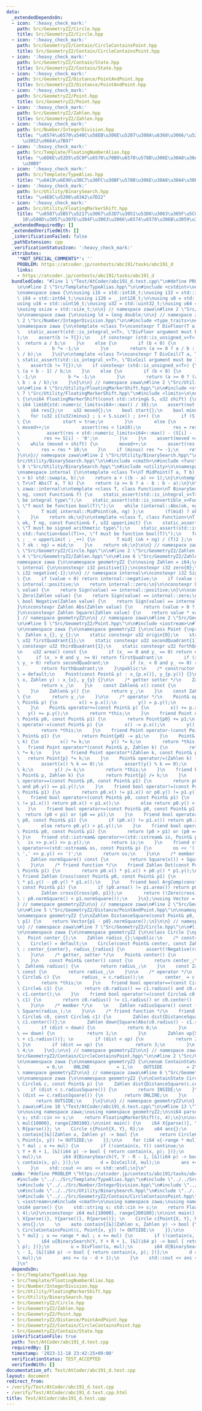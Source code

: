 ```yaml
---
data:
  _extendedDependsOn:
  - icon: ':heavy_check_mark:'
    path: Src/GeometryZ2/Circle.hpp
    title: Src/GeometryZ2/Circle.hpp
  - icon: ':heavy_check_mark:'
    path: Src/GeometryZ2/Contain/CircleContainsPoint.hpp
    title: Src/GeometryZ2/Contain/CircleContainsPoint.hpp
  - icon: ':heavy_check_mark:'
    path: Src/GeometryZ2/Contain/State.hpp
    title: Src/GeometryZ2/Contain/State.hpp
  - icon: ':heavy_check_mark:'
    path: Src/GeometryZ2/Distance/PointAndPoint.hpp
    title: Src/GeometryZ2/Distance/PointAndPoint.hpp
  - icon: ':heavy_check_mark:'
    path: Src/GeometryZ2/Point.hpp
    title: Src/GeometryZ2/Point.hpp
  - icon: ':heavy_check_mark:'
    path: Src/GeometryZ2/Zahlen.hpp
    title: Src/GeometryZ2/Zahlen.hpp
  - icon: ':heavy_check_mark:'
    path: Src/Number/IntegerDivision.hpp
    title: "\u6574\u6570\u540C\u58EB\u306E\u5207\u308A\u6368\u3066/\u5207\u308A\u4E0A\
      \u3052\u9664\u7B97"
  - icon: ':heavy_check_mark:'
    path: Src/Template/FloatingNumberAlias.hpp
    title: "\u6D6E\u52D5\u5C0F\u6570\u70B9\u6570\u578B\u306E\u30A8\u30A4\u30EA\u30A2\
      \u30B9"
  - icon: ':heavy_check_mark:'
    path: Src/Template/TypeAlias.hpp
    title: "\u6A19\u6E96\u30C7\u30FC\u30BF\u578B\u306E\u30A8\u30A4\u30EA\u30A2\u30B9"
  - icon: ':heavy_check_mark:'
    path: Src/Utility/BinarySearch.hpp
    title: "\u4E8C\u5206\u63A2\u7D22"
  - icon: ':heavy_check_mark:'
    path: Src/Utility/FloatingMarkerShift.hpp
    title: "\u6587\u5B57\u5217\u3067\u53D7\u3051\u53D6\u3063\u305F\u5C0F\u6570\u3092\
      10\u500D\u3057\u307E\u304F\u3063\u3066\u6574\u6570\u306B\u3059\u308B\u3084\u3064"
  _extendedRequiredBy: []
  _extendedVerifiedWith: []
  _isVerificationFailed: false
  _pathExtension: cpp
  _verificationStatusIcon: ':heavy_check_mark:'
  attributes:
    '*NOT_SPECIAL_COMMENTS*': ''
    PROBLEM: https://atcoder.jp/contests/abc191/tasks/abc191_d
    links:
    - https://atcoder.jp/contests/abc191/tasks/abc191_d
  bundledCode: "#line 1 \"Test/AtCoder/abc191_d.test.cpp\"\n#define PROBLEM \"https://atcoder.jp/contests/abc191/tasks/abc191_d\"\
    \n\n#line 2 \"Src/Template/TypeAlias.hpp\"\n\n#include <cstdint>\n#include <cstddef>\n\
    \nnamespace zawa {\n\nusing i16 = std::int16_t;\nusing i32 = std::int32_t;\nusing\
    \ i64 = std::int64_t;\nusing i128 = __int128_t;\n\nusing u8 = std::uint8_t;\n\
    using u16 = std::uint16_t;\nusing u32 = std::uint32_t;\nusing u64 = std::uint64_t;\n\
    \nusing usize = std::size_t;\n\n} // namespace zawa\n#line 2 \"Src/Template/FloatingNumberAlias.hpp\"\
    \n\nnamespace zawa {\n\nusing ld = long double;\n\n} // namespace zawa\n#line\
    \ 2 \"Src/Number/IntegerDivision.hpp\"\n\n#include <type_traits>\n#include <cassert>\n\
    \nnamespace zawa {\n\ntemplate <class T>\nconstexpr T DivFloor(T a, T b) {\n \
    \   static_assert(std::is_integral_v<T>, \"DivFloor argument must be Integer\"\
    );\n    assert(b != T{});\n    if constexpr (std::is_unsigned_v<T>) {\n      \
    \  return a / b;\n    }\n    else {\n        if (b < 0) {\n            a *= -1;\n\
    \            b *= -1;\n        }\n        return (a >= 0 ? a / b : (a - b + 1)\
    \ / b);\n    }\n}\n\ntemplate <class T>\nconstexpr T DivCeil(T a, T b) {\n   \
    \ static_assert(std::is_integral_v<T>, \"DivCeil argument must be Integer\");\n\
    \    assert(b != T{});\n    if constexpr (std::is_unsigned_v<T>) {\n        return\
    \ (a + b - 1) / b;\n    }\n    else {\n        if (b < 0) {\n            a *=\
    \ -1;\n            b *= -1;\n        }\n        return (a >= 0 ? (a + b - 1) /\
    \ b : a / b);\n    }\n}\n\n} // namespace zawa\n#line 2 \"Src/Utility/FloatingMarkerShift.hpp\"\
    \n\n#line 4 \"Src/Utility/FloatingMarkerShift.hpp\"\n\n#include <string>\n#line\
    \ 7 \"Src/Utility/FloatingMarkerShift.hpp\"\n#include <limits>\n\nnamespace zawa\
    \ {\n\ni64 FloatingMarkerShift(const std::string& S, u32 shift) {\n    static\
    \ i64 lim10{std::numeric_limits<i64>::max() / 10};\n    assert(not S.empty());\n\
    \    i64 res{};\n    u32 moved{};\n    bool start{};\n    bool minus{S[0] == '-'};\n\
    \    for (u32 i{(u32)minus} ; i < S.size() ; i++) {\n        if (S[i] == '.')\
    \ {\n            start = true;\n        }\n        else {\n            if (start)\
    \ moved++;\n            assert(res < lim10);\n            res = res * 10;\n  \
    \          assert(res < std::numeric_limits<i64>::max() - (S[i] - '0'));\n   \
    \         res += S[i] - '0';\n        }\n    }\n    assert(moved <= shift);\n\
    \    while (moved < shift) {\n        moved++;\n        assert(res < lim10);\n\
    \        res = res * 10;\n    }\n    if (minus) res *= -1;\n    return res;\n\
    }\n\n}// namespace zawa\n#line 2 \"Src/Utility/BinarySearch.hpp\"\n\n#line 4 \"\
    Src/Utility/BinarySearch.hpp\"\n\n#include <cmath>\n#include <functional>\n#line\
    \ 8 \"Src/Utility/BinarySearch.hpp\"\n#include <utility>\n\nnamespace zawa {\n\
    \nnamespace internal {\n\ntemplate <class T>\nT MidPoint(T a, T b) {\n    if (a\
    \ > b) std::swap(a, b);\n    return a + ((b - a) >> 1);\n}\n\ntemplate <class\
    \ T>\nT Abs(T a, T b) {\n    return (a >= b ? a - b : b - a);\n}\n\n} // namespace\
    \ zawa::internal\n\ntemplate <class T, class Function>\nT BinarySearch(T ok, T\
    \ ng, const Function& f) {\n    static_assert(std::is_integral_v<T>, \"T must\
    \ be integral type\");\n    static_assert(std::is_convertible_v<Function, std::function<bool(T)>>,\
    \ \"f must be function bool(T)\");\n    while (internal::Abs(ok, ng) > 1) {\n\
    \        T mid{ internal::MidPoint(ok, ng) };\n        (f(mid) ? ok : ng) = mid;\n\
    \    }\n    return ok;\n}\n\ntemplate <class T, class Function>\nT BinarySearch(T\
    \ ok, T ng, const Function& f, u32 upperLimit) {\n    static_assert(std::is_signed_v<T>,\
    \ \"T must be signed arithmetic type\");\n    static_assert(std::is_convertible_v<Function,\
    \ std::function<bool(T)>>, \"f must be function bool(T)\");\n    for (u32 _{}\
    \ ; _ < upperLimit ; _++) {\n        T mid{ (ok + ng) / (T)2 };\n        (f(mid)\
    \ ? ok : ng) = mid;\n    }\n    return ok;\n}\n\n} // namespace zawa\n#line 2\
    \ \"Src/GeometryZ2/Circle.hpp\"\n\n#line 2 \"Src/GeometryZ2/Zahlen.hpp\"\n\n#line\
    \ 4 \"Src/GeometryZ2/Zahlen.hpp\"\n\n#line 6 \"Src/GeometryZ2/Zahlen.hpp\"\n\n\
    namespace zawa {\n\nnamespace geometryZ2 {\n\nusing Zahlen = i64;\n\nnamespace\
    \ internal {\n\nconstexpr i32 positive{1};\nconstexpr i32 zero{0};\nconstexpr\
    \ i32 negative{-1};\n\n} // namespace internal\n\nconstexpr i32 Sign(Zahlen value)\
    \ {\n    if (value < 0) return internal::negative;\n    if (value > 0) return\
    \ internal::positive;\n    return internal::zero;\n}\n\nconstexpr bool Positive(Zahlen\
    \ value) {\n    return Sign(value) == internal::positive;\n}\n\nconstexpr bool\
    \ Zero(Zahlen value) {\n    return Sign(value) == internal::zero;\n}\n\nconstexpr\
    \ bool Negative(Zahlen value) {\n    return Sign(value) == internal::negative;\n\
    }\n\nconstexpr Zahlen Abs(Zahlen value) {\n    return (value > 0 ? value : -value);\n\
    }\n\nconstexpr Zahlen Square(Zahlen value) {\n    return value * value;\n}\n\n\
    } // namespace geometryZ2\n\n} // namespace zawa\n#line 2 \"Src/GeometryZ2/Point.hpp\"\
    \n\n#line 5 \"Src/GeometryZ2/Point.hpp\"\n\n#include <iostream>\n#line 8 \"Src/GeometryZ2/Point.hpp\"\
    \n\nnamespace zawa {\n\nnamespace geometryZ2 {\n\nclass Point {\nprivate:\n  \
    \  Zahlen x_{}, y_{};\n    static constexpr u32 origin{0};\n    static constexpr\
    \ u32 firstQuadrant{1};\n    static constexpr u32 secondQuadrant{1};\n    static\
    \ constexpr u32 thirdQuadrant{1};\n    static constexpr u32 forthQuadrant{1};\n\
    \n    u32 area() const {\n        if (x_ == 0 and y_ == 0) return origin;\n  \
    \      if (x_ > 0 and y_ >= 0) return firstQuadrant;\n        if (x_ <= 0 and\
    \ y_ > 0) return secondQuadrant;\n        if (x_ < 0 and y_ <= 0) return thirdQuadrant;\n\
    \        return forthQuadrant;\n    }\npublic:\n    /* constructor */\n    Point()\
    \ = default;\n    Point(const Point& p) : x_{p.x()}, y_{p.y()} {}\n    Point(Zahlen\
    \ x, Zahlen y) : x_{x}, y_{y} {}\n\n    /* getter setter */\n    Zahlen& x() {\n\
    \        return x_;\n    }\n    const Zahlen& x() const {\n        return x_;\n\
    \    }\n    Zahlen& y() {\n        return y_;\n    }\n    const Zahlen& y() const\
    \ {\n        return y_;\n    }\n\n    /* operator */\n    Point& operator=(const\
    \ Point& p) {\n        x() = p.x();\n        y() = p.y();\n        return *this;\n\
    \    }\n    Point& operator+=(const Point& p) {\n        x() += p.x();\n     \
    \   y() += p.y();\n        return *this;\n    }\n    friend Point operator+(const\
    \ Point& p0, const Point& p1) {\n        return Point{p0} += p1;\n    }\n    Point&\
    \ operator-=(const Point& p) {\n        x() -= p.x();\n        y() -= p.y();\n\
    \        return *this;\n    }\n    friend Point operator-(const Point& p0, const\
    \ Point& p1) {\n        return Point{p0} -= p1;\n    }\n    Point& operator*=(Zahlen\
    \ k) {\n        x() *= k;\n        y() *= k;\n        return *this;\n    }\n \
    \   friend Point operator*(const Point& p, Zahlen k) {\n        return Point{p}\
    \ *= k;\n    }\n    friend Point operator*(Zahlen k, const Point& p) {\n     \
    \   return Point{p} *= k;\n    }\n    Point& operator/=(Zahlen k) {\n        assert(k);\n\
    \        assert(x() % k == 0);\n        assert(y() % k == 0);\n        x() /=\
    \ k;\n        y() /= k;\n        return *this;\n    }\n    friend Point operator/(const\
    \ Point& p, Zahlen k) {\n        return Point{p} /= k;\n    }\n    friend bool\
    \ operator==(const Point& p0, const Point& p1) {\n        return p0.x() == p1.x()\
    \ and p0.y() == p1.y();\n    }\n    friend bool operator!=(const Point& p0, const\
    \ Point& p1) {\n        return p0.x() != p1.x() or p0.y() != p1.y();\n    }\n\
    \    friend bool operator<(const Point& p0, const Point& p1) {\n        if (p0.x()\
    \ != p1.x()) return p0.x() < p1.x();\n        else return p0.y() < p1.y();\n \
    \   }\n    friend bool operator<=(const Point& p0, const Point& p1) {\n      \
    \  return (p0 < p1) or (p0 == p1);\n    }\n    friend bool operator>(const Point&\
    \ p0, const Point& p1) {\n        if (p0.x() != p1.x()) return p0.x() > p1.x();\n\
    \        else return p0.y() > p1.y();\n    }\n    friend bool operator>=(const\
    \ Point& p0, const Point& p1) {\n        return (p0 > p1) or (p0 == p1);\n   \
    \ }\n    friend std::istream& operator>>(std::istream& is, Point& p) {\n     \
    \   is >> p.x() >> p.y();\n        return is;\n    }\n    friend std::ostream&\
    \ operator<<(std::ostream& os, const Point& p) {\n        os << '(' << p.x() <<\
    \ ',' << p.y() << ')';\n        return os;\n    }\n\n    /* member function */\n\
    \    Zahlen normSquare() const {\n        return Square(x()) + Square(y());\n\
    \    }\n\n    /* friend function */\n    friend Zahlen Dot(const Point& p0, const\
    \ Point& p1) {\n        return p0.x() * p1.x() + p0.y() * p1.y();\n    }\n   \
    \ friend Zahlen Cross(const Point& p0, const Point& p1) {\n        return p0.x()\
    \ * p1.y() - p0.y() * p1.x();\n    }\n    friend bool ArgComp(const Point& p0,\
    \ const Point& p1) {\n        if (p0.area() != p1.area()) return p0.area() < p1.area();\n\
    \        Zahlen cross{Cross(p0, p1)};\n        return (!Zero(cross) ? Positive(cross)\
    \ : p0.normSquare() < p1.normSquare());\n    }\n};\nusing Vector = Point;\n\n\
    } // namespace geometryZ2\n\n} // namespace zawa\n#line 2 \"Src/GeometryZ2/Distance/PointAndPoint.hpp\"\
    \n\n#line 5 \"Src/GeometryZ2/Distance/PointAndPoint.hpp\"\n\nnamespace zawa {\n\
    \nnamespace geometryZ2 {\n\nZahlen DistanceSquare(const Point& p0, const Point&\
    \ p1) {\n    return Vector{p1 - p0}.normSquare();\n}\n\n} // namespace geometryZ2\n\
    \n} // namespace zawa\n#line 7 \"Src/GeometryZ2/Circle.hpp\"\n\n#line 9 \"Src/GeometryZ2/Circle.hpp\"\
    \n\nnamespace zawa {\n\nnamespace geometryZ2 {\n\nclass Circle {\nprivate:\n \
    \   Point center_{};\n    Zahlen radius_{};\npublic:\n    /* constructor */\n\
    \    Circle() = default;\n    Circle(const Point& center, const Zahlen radius)\
    \ : center_{center}, radius_{radius} {\n        assert(!Negative(radius_));\n\
    \    }\n\n    /* getter, setter */\n    Point& center() {\n        return center_;\n\
    \    }\n    const Point& center() const {\n        return center_;\n    }\n  \
    \  Zahlen& radius() {\n        return radius_;\n    }\n    const Zahlen& radius()\
    \ const {\n        return radius_;\n    }\n\n    /* operator */\n    Circle& operator=(const\
    \ Circle& c) {\n        radius_ = c.radius();\n        center_ = c.center();\n\
    \        return *this;\n    }\n    friend bool operator==(const Circle& c0, const\
    \ Circle& c1) {\n        return c0.radius() == c1.radius() and c0.center() ==\
    \ c1.center();\n    }\n    friend bool operator!=(const Circle& c0, const Circle&\
    \ c1) {\n        return c0.radius() != c1.radius() or c0.center() != c1.center();\n\
    \    }\n\n    /* member */\n    \n    Zahlen radiusSquare() const {\n        return\
    \ Square(radius_);\n    }\n\n    /* friend function */\n    friend u32 NumberCommonTangent(const\
    \ Circle& c0, const Circle& c1) {\n        Zahlen dist{DistanceSquare(c0.center(),\
    \ c1.center())};\n        Zahlen down{Square(Abs(c0.radius() - c1.radius()))};\n\
    \        if (dist < down) {\n            return 0;\n        }\n        if (dist\
    \ == down) {\n            return 1;\n        }\n        Zahlen up{Square(c0.radius()\
    \ + c1.radius())}; \n        if (dist < up) {\n            return 2;\n       \
    \ }\n        if (dist == up) {\n            return 3;\n        }\n        return\
    \ 4;\n    }\n};\n\n} // namespace geometryZ2\n\n} // namespace zawa\n#line 2 \"\
    Src/GeometryZ2/Contain/CircleContainsPoint.hpp\"\n\n#line 2 \"Src/GeometryZ2/Contain/State.hpp\"\
    \n\nnamespace zawa {\n\nnamespace geometryZ2 {\n\nenum ContainState {\n    INSIDE\
    \          = 0,\n    ONLINE          = 1,\n    OUTSIDE         = 2\n};\n\n} //\
    \ namespace geometryZ2\n\n} // namespace zawa\n#line 6 \"Src/GeometryZ2/Contain/CircleContainsPoint.hpp\"\
    \n\nnamespace zawa {\n\nnamespace geometryZ2 {\n\nContainState CircleContainsPoint(const\
    \ Circle& c, const Point& p) {\n    Zahlen dist{DistanceSquare(c.center(), p)};\n\
    \    if (dist < c.radiusSquare()) {\n        return INSIDE;\n    }\n    else if\
    \ (dist == c.radiusSquare()) {\n        return ONLINE;\n    }\n    else {\n  \
    \      return OUTSIDE;\n    }\n}\n\n} // namespace geometryZ2\n\n} // namespace\
    \ zawa\n#line 10 \"Test/AtCoder/abc191_d.test.cpp\"\n\n#line 13 \"Test/AtCoder/abc191_d.test.cpp\"\
    \n\nusing namespace zawa;\nusing namespace geometryZ2;\n\ni64 parse() {\n    std::string\
    \ s; std::cin >> s;\n    return FloatingMarkerShift(s, 4);\n}\n\nconstexpr i64\
    \ mul{10000}, range{200100};\n\nint main() {\n    i64 X{parse()}, Y{parse()},\
    \ R{parse()}; \n    Circle c{Point{X, Y}, R};\n    u64 ans{};\n    \n    auto\
    \ contain{[&](Zahlen x, Zahlen y) -> bool {\n        return CircleContainsPoint(c,\
    \ Point{x, y}) != OUTSIDE;\n    }};\n\n    for (i64 x{-range * mul} ; x <= range\
    \ * mul ; x += mul) {\n        if (!contain(x, Y)) continue;\n        i64 u{BinarySearch(Y,\
    \ Y + R + 1, [&](i64 p) -> bool { return contain(x, p); })};\n        u = DivFloor(u,\
    \ mul);\n        i64 d{BinarySearch(Y, Y - R - 1, [&](i64 p) -> bool { return\
    \ contain(x, p); })};\n        d = DivCeil(d, mul);\n        ans += (u - d + 1);\n\
    \    }\n    std::cout << ans << std::endl;\n}\n"
  code: "#define PROBLEM \"https://atcoder.jp/contests/abc191/tasks/abc191_d\"\n\n\
    #include \"../../Src/Template/TypeAlias.hpp\"\n#include \"../../Src/Template/FloatingNumberAlias.hpp\"\
    \n#include \"../../Src/Number/IntegerDivision.hpp\"\n#include \"../../Src/Utility/FloatingMarkerShift.hpp\"\
    \n#include \"../../Src/Utility/BinarySearch.hpp\"\n#include \"../../Src/GeometryZ2/Circle.hpp\"\
    \n#include \"../../Src/GeometryZ2/Contain/CircleContainsPoint.hpp\"\n\n#include\
    \ <iostream>\n#include <cmath>\n\nusing namespace zawa;\nusing namespace geometryZ2;\n\
    \ni64 parse() {\n    std::string s; std::cin >> s;\n    return FloatingMarkerShift(s,\
    \ 4);\n}\n\nconstexpr i64 mul{10000}, range{200100};\n\nint main() {\n    i64\
    \ X{parse()}, Y{parse()}, R{parse()}; \n    Circle c{Point{X, Y}, R};\n    u64\
    \ ans{};\n    \n    auto contain{[&](Zahlen x, Zahlen y) -> bool {\n        return\
    \ CircleContainsPoint(c, Point{x, y}) != OUTSIDE;\n    }};\n\n    for (i64 x{-range\
    \ * mul} ; x <= range * mul ; x += mul) {\n        if (!contain(x, Y)) continue;\n\
    \        i64 u{BinarySearch(Y, Y + R + 1, [&](i64 p) -> bool { return contain(x,\
    \ p); })};\n        u = DivFloor(u, mul);\n        i64 d{BinarySearch(Y, Y - R\
    \ - 1, [&](i64 p) -> bool { return contain(x, p); })};\n        d = DivCeil(d,\
    \ mul);\n        ans += (u - d + 1);\n    }\n    std::cout << ans << std::endl;\n\
    }\n"
  dependsOn:
  - Src/Template/TypeAlias.hpp
  - Src/Template/FloatingNumberAlias.hpp
  - Src/Number/IntegerDivision.hpp
  - Src/Utility/FloatingMarkerShift.hpp
  - Src/Utility/BinarySearch.hpp
  - Src/GeometryZ2/Circle.hpp
  - Src/GeometryZ2/Zahlen.hpp
  - Src/GeometryZ2/Point.hpp
  - Src/GeometryZ2/Distance/PointAndPoint.hpp
  - Src/GeometryZ2/Contain/CircleContainsPoint.hpp
  - Src/GeometryZ2/Contain/State.hpp
  isVerificationFile: true
  path: Test/AtCoder/abc191_d.test.cpp
  requiredBy: []
  timestamp: '2023-11-18 23:42:25+09:00'
  verificationStatus: TEST_ACCEPTED
  verifiedWith: []
documentation_of: Test/AtCoder/abc191_d.test.cpp
layout: document
redirect_from:
- /verify/Test/AtCoder/abc191_d.test.cpp
- /verify/Test/AtCoder/abc191_d.test.cpp.html
title: Test/AtCoder/abc191_d.test.cpp
---
```

